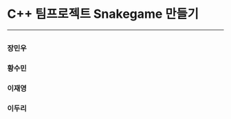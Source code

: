 # C++ 팀프로젝트 Snakegame 만들기
-------------------------------------------

## <Climbing a ladder>

### 장민우
### 황수민
### 이재영
### 이두리
